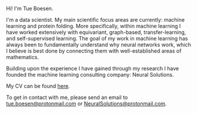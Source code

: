 
Hi! I'm Tue Boesen.

I'm a data scientist.
My main scientific focus areas are currently: machine learning and protein folding. More specifically, within machine learning I have worked extensively with equivariant, graph-based, transfer-learning, and self-supervised learning. The goal of my work in machine learning has always been to fundamentally understand why neural networks work, which I believe is best done by connecting them with well-established areas of mathematics.

Building upon the experience I have gained through my research I have founded the machine learning consulting company: Neural Solutions.

My CV can be found [here](https://raw.githubusercontent.com/tueboesen/CV/master/out/cv.pdf).

To get in contact with me, please send an email to [tue.boesen@protonmail.com](mailto:tue.boesen@protonmail.com)
 or [NeuralSolutions@protonmail.com](mailto:NeuralSolutions@protonmail.com). 
